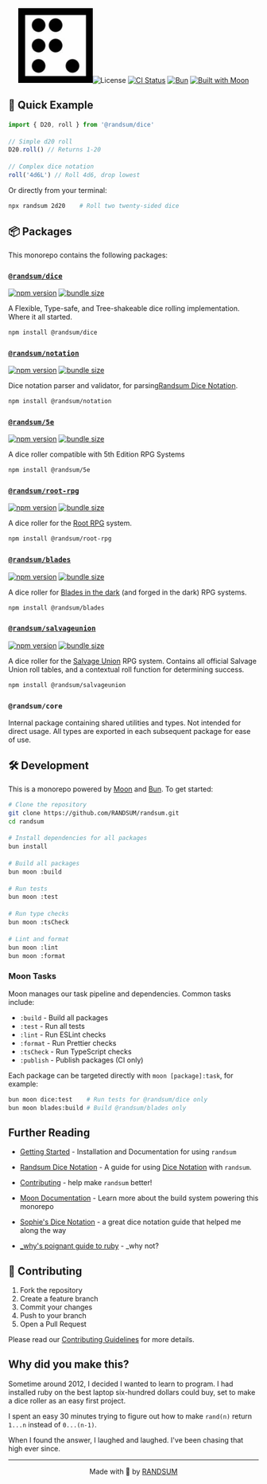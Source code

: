 <div align="center">
  <img width="150" height="150" src="https://raw.githubusercontent.com/RANDSUM/randsum/main/icon.webp" alt="Randsum Logo. A Dotted D6 rolled a 6 with the dots arranged to look like an R.>
  <h1>randsum</h1>
  <h3>A flexible, type-safe dice rolling ecosystem written in Typescript</h3>

[![License](https://img.shields.io/npm/l/randsum)](https://github.com/RANDSUM/randsum/blob/main/LICENSE)
[![CI Status](https://github.com/RANDSUM/randsum/workflows/CI/badge.svg)](https://github.com/RANDSUM/randsum/actions)
[![Bun](https://img.shields.io/badge/Bun-%23000000.svg?style=flat&logo=bun&logoColor=white)](https://bun.sh)
[![Built with Moon](https://img.shields.io/badge/Built%20with-Moon-blue?style=flat)](https://moonrepo.dev)

</div>

## 🚀 Quick Example

```typescript
import { D20, roll } from '@randsum/dice'

// Simple d20 roll
D20.roll() // Returns 1-20

// Complex dice notation
roll('4d6L') // Roll 4d6, drop lowest
```

Or directly from your terminal:

```bash
npx randsum 2d20    # Roll two twenty-sided dice
```

## 📦 Packages

This monorepo contains the following packages:

### [`@randsum/dice`](https://www.npmjs.com/package/@randsum/dice)

[![npm version](https://img.shields.io/npm/v/@randsum/dice)](https://www.npmjs.com/package/@randsum/dice)
[![bundle size](https://img.shields.io/bundlephobia/minzip/@randsum/dice)](https://bundlephobia.com/package/@randsum/dice)

A Flexible, Type-safe, and Tree-shakeable dice rolling implementation. Where it all started.

```bash
npm install @randsum/dice
```

### [`@randsum/notation`](https://www.npmjs.com/package/@randsum/notation)

[![npm version](https://img.shields.io/npm/v/@randsum/notation)](https://www.npmjs.com/package/@randsum/notation)
[![bundle size](https://img.shields.io/bundlephobia/minzip/@randsum/notation)](https://bundlephobia.com/package/@randsum/notation)

Dice notation parser and validator, for parsing[Randsum Dice Notation](https://github.com/RANDSUM/randsum/blob/main/packages/notation/RANDSUM_DICE_NOTATION.md).

```bash
npm install @randsum/notation
```

### [`@randsum/5e`](https://www.npmjs.com/package/@randsum/5e)

[![npm version](https://img.shields.io/npm/v/@randsum/5e)](https://www.npmjs.com/package/@randsum/5e)
[![bundle size](https://img.shields.io/bundlephobia/minzip/@randsum/5e)](https://bundlephobia.com/package/@randsum/5e)

A dice roller compatible with 5th Edition RPG Systems

```bash
npm install @randsum/5e
```

### [`@randsum/root-rpg`](https://www.npmjs.com/package/@randsum/root-rpg)

[![npm version](https://img.shields.io/npm/v/@randsum/root-rpg)](https://www.npmjs.com/package/@randsum/root-rpg)
[![bundle size](https://img.shields.io/bundlephobia/minzip/@randsum/root-rpg)](https://bundlephobia.com/package/@randsum/root-rpg)

A dice roller for the [Root RPG](https://magpiegames.com/collections/root) system.

```bash
npm install @randsum/root-rpg
```

### [`@randsum/blades`](https://www.npmjs.com/package/@randsum/blades)

[![npm version](https://img.shields.io/npm/v/@randsum/blades)](https://www.npmjs.com/package/@randsum/blades)
[![bundle size](https://img.shields.io/bundlephobia/minzip/@randsum/blades)](https://bundlephobia.com/package/@randsum/blades)

A dice roller for [Blades in the dark](https://bladesinthedark.com/greetings-scoundrel) (and forged in the dark) RPG systems.

```bash
npm install @randsum/blades
```

### [`@randsum/salvageunion`](https://www.npmjs.com/package/@randsum/salvageunion)

[![npm version](https://img.shields.io/npm/v/@randsum/salvageunion)](https://www.npmjs.com/package/@randsum/salvageunion)
[![bundle size](https://img.shields.io/bundlephobia/minzip/@randsum/salvageunion)](https://bundlephobia.com/package/@randsum/salvageunion)

A dice roller for the [Salvage Union](https://leyline.press/collections/salvage-union?srsltid=AfmBOopmUVkzzc13P3pZl4Sjiinoyym9Fpa4-h-qCQOkGcBaGGQ7Z3yB) RPG system. Contains all official Salvage Union roll tables, and a contextual roll function for determining success.

```bash
npm install @randsum/salvageunion
```

### `@randsum/core`

Internal package containing shared utilities and types. Not intended for direct usage. All types are exported in each subsequent package for ease of use.

## 🛠️ Development

This is a monorepo powered by [Moon](https://moonrepo.dev) and [Bun](https://bun.sh). To get started:

```bash
# Clone the repository
git clone https://github.com/RANDSUM/randsum.git
cd randsum

# Install dependencies for all packages
bun install

# Build all packages
bun moon :build

# Run tests
bun moon :test

# Run type checks
bun moon :tsCheck

# Lint and format
bun moon :lint
bun moon :format
```

### Moon Tasks

Moon manages our task pipeline and dependencies. Common tasks include:

- `:build` - Build all packages
- `:test` - Run all tests
- `:lint` - Run ESLint checks
- `:format` - Run Prettier checks
- `:tsCheck` - Run TypeScript checks
- `:publish` - Publish packages (CI only)

Each package can be targeted directly with `moon [package]:task`, for example:

```bash
bun moon dice:test    # Run tests for @randsum/dice only
bun moon blades:build # Build @randsum/blades only
```

## Further Reading

- [Getting Started](https://github.com/RANDSUM/randsum/blob/main/GETTING_STARTED.md) - Installation and Documentation for using `randsum`

- [Randsum Dice Notation](https://github.com/RANDSUM/randsum/blob/main/packages/notation/RANDSUM_DICE_NOTATION.md) - A guide for using [Dice Notation](https://en.wikipedia.org/wiki/Dice_notation) with `randsum`.

- [Contributing](https://github.com/RANDSUM/randsum/blob/main/CONTRIBUTING.md) - help make `randsum` better!

- [Moon Documentation](https://moonrepo.dev/docs) - Learn more about the build system powering this monorepo

- [Sophie's Dice Notation](https://sophiehoulden.com/dice/documentation/notation.html) - a great dice notation guide that helped me along the way

- [\_why's poignant guide to ruby](https://poignant.guide/) - \_why not?

## 🤝 Contributing

1. Fork the repository
2. Create a feature branch
3. Commit your changes
4. Push to your branch
5. Open a Pull Request

Please read our [Contributing Guidelines](CONTRIBUTING.md) for more details.

## Why did you make this?

Sometime around 2012, I decided I wanted to learn to program. I had installed ruby on the best laptop six-hundred dollars could buy, set to make a dice roller as an easy first project.

I spent an easy 30 minutes trying to figure out how to make `rand(n)` return `1...n` instead of `0...(n-1)`.

When I found the answer, I laughed and laughed. I've been chasing that high ever since.

---

<div align="center">
Made with 👹 by <a href="https://github.com/RANDSUM">RANDSUM</a>
</div>
